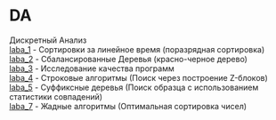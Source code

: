 # DA
Дискретный Анализ  
[laba_1](https://github.com/LobanovOleg/DA/tree/main/laba1) - Сортировки за линейное время (поразрядная сортировка)  
[laba_2](https://github.com/LobanovOleg/DA/tree/main/laba2) - Сбалансированные Деревья (красно-черное дерево)  
[laba_3](https://github.com/LobanovOleg/DA/tree/main/laba3) - Исследование качества программ  
[laba_4](https://github.com/LobanovOleg/DA/tree/main/laba4) - Строковые алгоритмы (Поиск через построение Z-блоков)  
[laba_5](https://github.com/LobanovOleg/DA/tree/main/laba5) - Суффиксные деревья (Поиск образца с использованием статистики совпадений)  
[laba_7](https://github.com/LobanovOleg/DA/tree/main/laba7) - Жадные алгоритмы (Оптимальная сортировка чисел)
<!-- [laba_8](https://github.com/LobanovOleg/DA/tree/main/laba8) -   
[laba_9](https://github.com/LobanovOleg/DA/tree/main/laba9) -   
[kp](https://github.com/LobanovOleg/DA/tree/main/kp) -    -->
